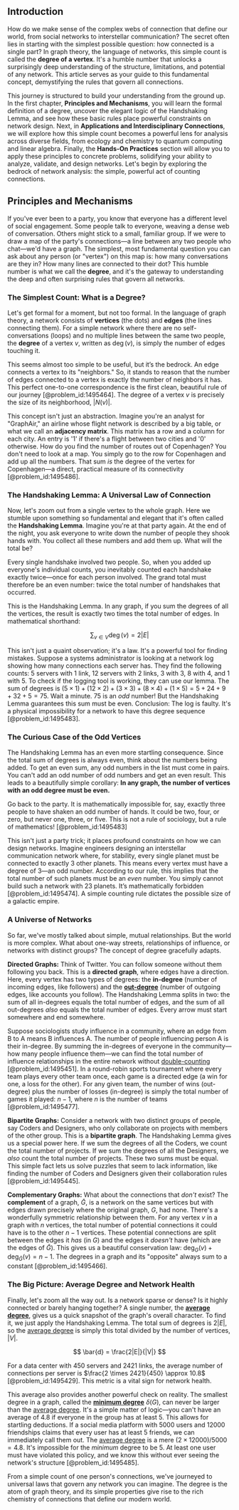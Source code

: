 ## Introduction
How do we make sense of the complex webs of connection that define our world, from social networks to interstellar communication? The secret often lies in starting with the simplest possible question: how connected is a single part? In graph theory, the language of networks, this simple count is called the **degree of a vertex**. It's a humble number that unlocks a surprisingly deep understanding of the structure, limitations, and potential of any network. This article serves as your guide to this fundamental concept, demystifying the rules that govern all connections.

This journey is structured to build your understanding from the ground up. In the first chapter, **Principles and Mechanisms**, you will learn the formal definition of a degree, uncover the elegant logic of the Handshaking Lemma, and see how these basic rules place powerful constraints on network design. Next, in **Applications and Interdisciplinary Connections**, we will explore how this simple count becomes a powerful lens for analysis across diverse fields, from ecology and chemistry to quantum computing and linear algebra. Finally, the **Hands-On Practices** section will allow you to apply these principles to concrete problems, solidifying your ability to analyze, validate, and design networks. Let's begin by exploring the bedrock of network analysis: the simple, powerful act of counting connections.

## Principles and Mechanisms

If you've ever been to a party, you know that everyone has a different level of social engagement. Some people talk to everyone, weaving a dense web of conversation. Others might stick to a small, familiar group. If we were to draw a map of the party's connections—a line between any two people who chat—we'd have a graph. The simplest, most fundamental question you can ask about any person (or "vertex") on this map is: how many conversations are they in? How many lines are connected to their dot? This humble number is what we call the **degree**, and it's the gateway to understanding the deep and often surprising rules that govern all networks.

### The Simplest Count: What is a Degree?

Let's get formal for a moment, but not too formal. In the language of graph theory, a network consists of **vertices** (the dots) and **edges** (the lines connecting them). For a simple network where there are no self-conversations (loops) and no multiple lines between the same two people, the **degree** of a vertex $v$, written as $\deg(v)$, is simply the number of edges touching it.

This seems almost too simple to be useful, but it’s the bedrock. An edge connects a vertex to its "neighbors." So, it stands to reason that the number of edges connected to a vertex is exactly the number of neighbors it has. This perfect one-to-one correspondence is the first clean, beautiful rule of our journey [@problem_id:1495464]. The degree of a vertex $v$ is precisely the size of its neighborhood, $|N(v)|$.

This concept isn't just an abstraction. Imagine you're an analyst for "GraphAir," an airline whose flight network is described by a big table, or what we call an **adjacency matrix**. This matrix has a row and a column for each city. An entry is '1' if there's a flight between two cities and '0' otherwise. How do you find the number of routes out of Copenhagen? You don't need to look at a map. You simply go to the row for Copenhagen and add up all the numbers. That sum *is* the degree of the vertex for Copenhagen—a direct, practical measure of its connectivity [@problem_id:1495486].

### The Handshaking Lemma: A Universal Law of Connection

Now, let's zoom out from a single vertex to the whole graph. Here we stumble upon something so fundamental and elegant that it's often called the **Handshaking Lemma**. Imagine you're at that party again. At the end of the night, you ask everyone to write down the number of people they shook hands with. You collect all these numbers and add them up. What will the total be?

Every single handshake involved two people. So, when you added up everyone's individual counts, you inevitably counted each handshake exactly twice—once for each person involved. The grand total must therefore be an even number: twice the total number of handshakes that occurred.

This is the Handshaking Lemma. In any graph, if you sum the degrees of all the vertices, the result is exactly two times the total number of edges. In mathematical shorthand:

$$ \sum_{v \in V} \deg(v) = 2|E| $$

This isn't just a quaint observation; it's a law. It's a powerful tool for finding mistakes. Suppose a systems administrator is looking at a network log showing how many connections each server has. They find the following counts: 5 servers with 1 link, 12 servers with 2 links, 3 with 3, 8 with 4, and 1 with 5. To check if the logging tool is working, they can use our lemma. The sum of degrees is $(5 \times 1) + (12 \times 2) + (3 \times 3) + (8 \times 4) + (1 \times 5) = 5 + 24 + 9 + 32 + 5 = 75$. Wait a minute. 75 is an *odd* number! But the Handshaking Lemma guarantees this sum must be even. Conclusion: The log is faulty. It's a physical impossibility for a network to have this degree sequence [@problem_id:1495483].

### The Curious Case of the Odd Vertices

The Handshaking Lemma has an even more startling consequence. Since the total sum of degrees is always even, think about the numbers being added. To get an even sum, any odd numbers in the list must come in pairs. You can't add an odd number of odd numbers and get an even result. This leads to a beautifully simple corollary: **In any graph, the number of vertices with an odd degree must be even.**

Go back to the party. It is mathematically impossible for, say, exactly three people to have shaken an odd number of hands. It could be two, four, or zero, but never one, three, or five. This is not a rule of sociology, but a rule of mathematics! [@problem_id:1495483]

This isn't just a party trick; it places profound constraints on how we can design networks. Imagine engineers designing an interstellar communication network where, for stability, every single planet must be connected to exactly 3 other planets. This means every vertex must have a degree of 3—an odd number. According to our rule, this implies that the total number of such planets must be an *even* number. You simply cannot build such a network with 23 planets. It’s mathematically forbidden [@problem_id:1495474]. A simple counting rule dictates the possible size of a galactic empire.

### A Universe of Networks

So far, we've mostly talked about simple, mutual relationships. But the world is more complex. What about one-way streets, relationships of influence, or networks with distinct groups? The concept of degree gracefully adapts.

**Directed Graphs:** Think of Twitter. You can follow someone without them following you back. This is a **directed graph**, where edges have a direction. Here, every vertex has two types of degrees: the **in-degree** (number of incoming edges, like followers) and the **[out-degree](@article_id:262687)** (number of outgoing edges, like accounts you follow). The Handshaking Lemma splits in two: the sum of all in-degrees equals the total number of edges, and the sum of all out-degrees *also* equals the total number of edges. Every arrow must start somewhere and end somewhere.

Suppose sociologists study influence in a community, where an edge from B to A means B influences A. The number of people influencing person A is their in-degree. By summing the in-degrees of everyone in the community—how many people influence them—we can find the total number of influence relationships in the entire network without [double-counting](@article_id:152493) [@problem_id:1495451]. In a round-robin sports tournament where every team plays every other team once, each game is a directed edge (a win for one, a loss for the other). For any given team, the number of wins (out-degree) plus the number of losses (in-degree) is simply the total number of games it played: $n-1$, where $n$ is the number of teams [@problem_id:1495477].

**Bipartite Graphs:** Consider a network with two distinct groups of people, say Coders and Designers, who only collaborate on projects with members of the other group. This is a **bipartite graph**. The Handshaking Lemma gives us a special power here. If we sum the degrees of all the Coders, we count the total number of projects. If we sum the degrees of all the Designers, we *also* count the total number of projects. These two sums must be equal. This simple fact lets us solve puzzles that seem to lack information, like finding the number of Coders and Designers given their collaboration rules [@problem_id:1495445].

**Complementary Graphs:** What about the connections that *don't* exist? The **complement** of a graph, $\bar{G}$, is a network on the same vertices but with edges drawn precisely where the original graph, $G$, had none. There's a wonderfully symmetric relationship between them. For any vertex $v$ in a graph with $n$ vertices, the total number of potential connections it could have is to the other $n-1$ vertices. These potential connections are split between the edges it *has* (in $G$) and the edges it *doesn't* have (which are the edges of $\bar{G}$). This gives us a beautiful conservation law: $\deg_G(v) + \deg_{\bar{G}}(v) = n-1$. The degrees in a graph and its "opposite" always sum to a constant [@problem_id:1495466].

### The Big Picture: Average Degree and Network Health

Finally, let's zoom all the way out. Is a network sparse or dense? Is it highly connected or barely hanging together? A single number, the **[average degree](@article_id:261144)**, gives us a quick snapshot of the graph's overall character. To find it, we just apply the Handshaking Lemma. The total sum of degrees is $2|E|$, so the [average degree](@article_id:261144) is simply this total divided by the number of vertices, $|V|$.

$$ \bar{d} = \frac{2|E|}{|V|} $$

For a data center with 450 servers and 2421 links, the average number of connections per server is $\frac{2 \times 2421}{450} \approx 10.8$ [@problem_id:1495429]. This metric is a vital sign for network health.

This average also provides another powerful check on reality. The smallest degree in a graph, called the **[minimum degree](@article_id:273063)** $\delta(G)$, can never be larger than the [average degree](@article_id:261144). It's a simple matter of logic—you can't have an average of 4.8 if everyone in the group has at least 5. This allows for startling deductions. If a social media platform with 5000 users and 12000 friendships claims that every user has at least 5 friends, we can immediately call them out. The [average degree](@article_id:261144) is a mere $(2 \times 12000) / 5000 = 4.8$. It's impossible for the *minimum* degree to be 5. At least one user must have violated this policy, and we know this without ever seeing the network's structure [@problem_id:1495485].

From a simple count of one person's connections, we've journeyed to universal laws that govern any network you can imagine. The degree is the atom of graph theory, and its simple properties give rise to the rich chemistry of connections that define our modern world.